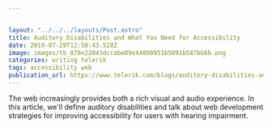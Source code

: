 ```yaml
---


layout: "../../../layouts/Post.astro"
title: Auditory Disabilities and What You Need for Accessibility
date: 2019-07-29T12:50:43.528Z
image: images/tb_870x22043dccabe89e4489095165891b587bb6b.png
categories: writing telerik
tags: accessibility web
publication_url: https://www.telerik.com/blogs/auditory-disabilities-and-what-you-need-for-accessibility
---
```

The web increasingly provides both a rich visual and audio experience. In this article, we'll define auditory disabilities and talk about web development strategies for improving accessibility for users with hearing impairment.
